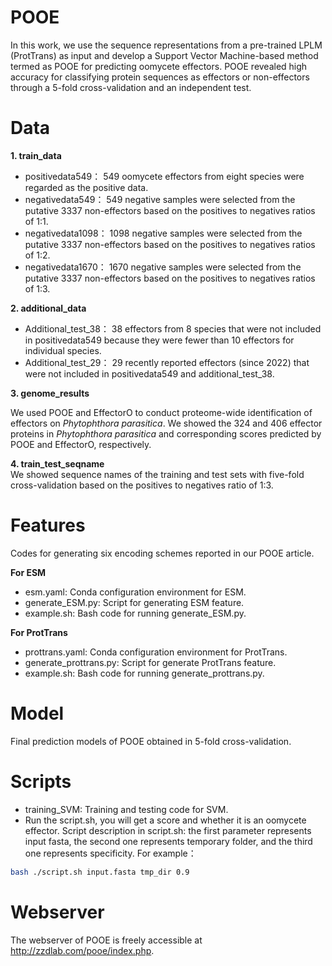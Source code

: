 # POOE
In this work, we use the sequence representations from a pre-trained LPLM (ProtTrans) as input and develop a Support Vector Machine-based method termed as POOE for predicting oomycete effectors. POOE revealed high accuracy for classifying protein sequences as effectors or non-effectors through a 5-fold cross-validation and an independent test.<br>

# Data

**1. train_data**<br>

* positivedata549： 549 oomycete effectors from eight species were regarded as the positive data.<br>
* negativedata549： 549 negative samples were selected from the putative 3337 non-effectors based on the positives to negatives ratios of 1:1.<br>
* negativedata1098： 1098 negative samples were selected from the putative 3337 non-effectors based on the positives to negatives ratios of 1:2.<br>
* negativedata1670： 1670 negative samples were selected from the putative 3337 non-effectors based on the positives to negatives ratios of 1:3.<br>

**2. additional_data**<br>

* Additional_test_38： 38 effectors from 8 species that were not included in positivedata549 because they were fewer than 10 effectors for individual species.<br>
* Additional_test_29： 29 recently reported effectors (since 2022) that were not included in positivedata549 and additional_test_38.<br>

**3. genome_results**<br>

We used POOE and EffectorO to conduct proteome-wide identification of effectors on *Phytophthora parasitica*. We showed the 324 and 406 effector proteins in *Phytophthora parasitica* and corresponding scores predicted by POOE and EffectorO, respectively.<br>

**4. train_test_seqname**<br>
We showed sequence names of the training and test sets with five-fold cross-validation based on the positives to negatives ratio of 1:3.<br>

# Features
Codes for generating six encoding schemes reported in our POOE article.<br>

**For ESM**<br>
* esm.yaml:  Conda configuration environment for ESM.<br>
* generate_ESM.py:  Script for generating ESM feature.<br>
* example.sh:  Bash code for running generate_ESM.py.<br>

**For ProtTrans**<br>
* prottrans.yaml:  Conda configuration environment for ProtTrans.<br>
* generate_prottrans.py:  Script for generate ProtTrans feature.<br>
* example.sh:  Bash code for running generate_prottrans.py.<br>

# Model
Final prediction models of POOE obtained in 5-fold cross-validation.<br>

# Scripts
* training_SVM: Training and testing code for SVM.
* Run the script.sh, you will get a score and whether it is an oomycete effector. Script description in script.sh: the first parameter represents input fasta, the second one represents temporary folder, and the third one represents specificity. For example：<br>
```Bash
bash ./script.sh input.fasta tmp_dir 0.9
```

# Webserver
The webserver of POOE is freely accessible at http://zzdlab.com/pooe/index.php. 
